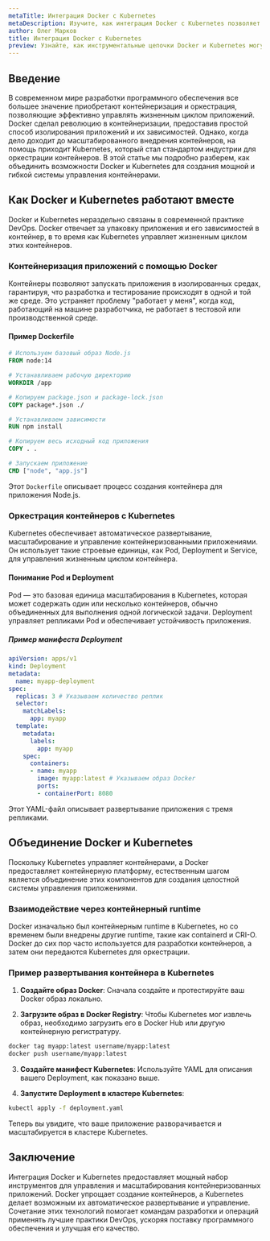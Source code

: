```yaml
---
metaTitle: Интеграция Docker с Kubernetes
metaDescription: Изучите, как интеграция Docker с Kubernetes позволяет эффективно управлять контейнерами. Узнайте о базовых концепциях и механизмах взаимодействия
author: Олег Марков
title: Интеграция Docker с Kubernetes
preview: Узнайте, как инструментальные цепочки Docker и Kubernetes могут работать вместе для запуска и масштабирования контейнеризованных приложений. Примеры и инструкции помогут вам освоить интеграцию
---
```


## Введение

В современном мире разработки программного обеспечения все большее значение приобретают контейнеризация и оркестрация, позволяющие эффективно управлять жизненным циклом приложений. Docker сделал революцию в контейнеризации, предоставив простой способ изолирования приложений и их зависимостей. Однако, когда дело доходит до масштабированного внедрения контейнеров, на помощь приходит Kubernetes, который стал стандартом индустрии для оркестрации контейнеров. В этой статье мы подробно разберем, как объединить возможности Docker и Kubernetes для создания мощной и гибкой системы управления контейнерами.

## Как Docker и Kubernetes работают вместе

Docker и Kubernetes нераздельно связаны в современной практике DevOps. Docker отвечает за упаковку приложения и его зависимостей в контейнер, в то время как Kubernetes управляет жизненным циклом этих контейнеров.

### Контейнеризация приложений с помощью Docker

Контейнеры позволяют запускать приложения в изолированных средах, гарантируя, что разработка и тестирование происходят в одной и той же среде. Это устраняет проблему "работает у меня", когда код, работающий на машине разработчика, не работает в тестовой или производственной среде.

#### Пример Dockerfile

```dockerfile
# Используем базовый образ Node.js
FROM node:14

# Устанавливаем рабочую директорию
WORKDIR /app

# Копируем package.json и package-lock.json
COPY package*.json ./

# Устанавливаем зависимости
RUN npm install

# Копируем весь исходный код приложения
COPY . .

# Запускаем приложение
CMD ["node", "app.js"]
```

Этот `Dockerfile` описывает процесс создания контейнера для приложения Node.js.

### Оркестрация контейнеров с Kubernetes

Kubernetes обеспечивает автоматическое развертывание, масштабирование и управление контейнеризованными приложениями. Он использует такие строевые единицы, как Pod, Deployment и Service, для управления жизненным циклом контейнера.

#### Понимание Pod и Deployment

Pod — это базовая единица масштабирования в Kubernetes, которая может содержать один или несколько контейнеров, обычно объединенных для выполнения одной логической задачи. Deployment управляет репликами Pod и обеспечивает устойчивость приложения.

##### Пример манифеста Deployment

```yaml
apiVersion: apps/v1
kind: Deployment
metadata:
  name: myapp-deployment
spec:
  replicas: 3 # Указываем количество реплик
  selector:
    matchLabels:
      app: myapp
  template:
    metadata:
      labels:
        app: myapp
    spec:
      containers:
      - name: myapp
        image: myapp:latest # Указываем образ Docker
        ports:
        - containerPort: 8080
```

Этот YAML-файл описывает развертывание приложения с тремя репликами.

## Объединение Docker и Kubernetes

Поскольку Kubernetes управляет контейнерами, а Docker предоставляет контейнерную платформу, естественным шагом является объединение этих компонентов для создания целостной системы управления приложениями.

### Взаимодействие через контейнерный runtime

Docker изначально был контейнерным runtime в Kubernetes, но со временем были внедрены другие runtime, такие как containerd и CRI-O. Docker до сих пор часто используется для разработки контейнеров, а затем они передаются Kubernetes для оркестрации.

### Пример развертывания контейнера в Kubernetes

1. **Создайте образ Docker**: Сначала создайте и протестируйте ваш Docker образ локально.
   
2. **Загрузите образ в Docker Registry**: Чтобы Kubernetes мог извлечь образ, необходимо загрузить его в Docker Hub или другую контейнерную регистратуру.

```bash
docker tag myapp:latest username/myapp:latest
docker push username/myapp:latest
```

3. **Создайте манифест Kubernetes**: Используйте YAML для описания вашего Deployment, как показано выше.

4. **Запустите Deployment в кластере Kubernetes**:

```bash
kubectl apply -f deployment.yaml
```

Теперь вы увидите, что ваше приложение разворачивается и масштабируется в кластере Kubernetes.

## Заключение

Интеграция Docker и Kubernetes предоставляет мощный набор инструментов для управления и масштабирования контейнеризованных приложений. Docker упрощает создание контейнеров, а Kubernetes делает возможным их автоматическое развертывание и управление. Сочетание этих технологий помогает командам разработки и операций применять лучшие практики DevOps, ускоряя поставку программного обеспечения и улучшая его качество.